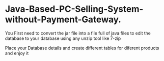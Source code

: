 # Java-Based-PC-Selling-System-without-Payment-Gateway.

You First need to convert the jar file into a file full of java files to edit the database to your database using any unzip tool like 7-zip

Place your Database details and create different tables for diferent products and enjoy it
